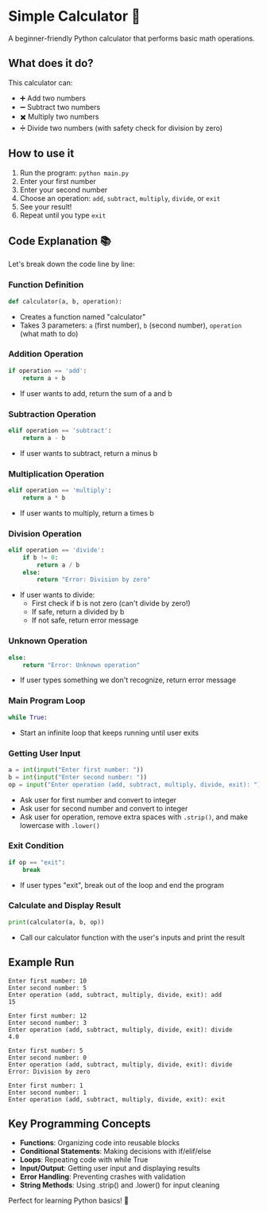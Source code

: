 # Simple Calculator 🧮

A beginner-friendly Python calculator that performs basic math operations.

## What does it do?

This calculator can:
- ➕ Add two numbers
- ➖ Subtract two numbers  
- ✖️ Multiply two numbers
- ➗ Divide two numbers (with safety check for division by zero)

## How to use it

1. Run the program: `python main.py`
2. Enter your first number
3. Enter your second number
4. Choose an operation: `add`, `subtract`, `multiply`, `divide`, or `exit`
5. See your result!
6. Repeat until you type `exit`

## Code Explanation 📚

Let's break down the code line by line:

### Function Definition
```python
def calculator(a, b, operation):
```
- Creates a function named "calculator"
- Takes 3 parameters: `a` (first number), `b` (second number), `operation` (what math to do)

### Addition Operation
```python
if operation == 'add':
    return a + b
```
- If user wants to add, return the sum of a and b

### Subtraction Operation
```python
elif operation == 'subtract':
    return a - b
```
- If user wants to subtract, return a minus b

### Multiplication Operation
```python
elif operation == 'multiply':
    return a * b
```
- If user wants to multiply, return a times b

### Division Operation
```python
elif operation == 'divide':
    if b != 0:
        return a / b
    else:
        return "Error: Division by zero"
```
- If user wants to divide:
  - First check if b is not zero (can't divide by zero!)
  - If safe, return a divided by b
  - If not safe, return error message

### Unknown Operation
```python
else:
    return "Error: Unknown operation"
```
- If user types something we don't recognize, return error message

### Main Program Loop
```python
while True:
```
- Start an infinite loop that keeps running until user exits

### Getting User Input
```python
a = int(input("Enter first number: "))
b = int(input("Enter second number: "))
op = input("Enter operation (add, subtract, multiply, divide, exit): ").strip().lower()
```
- Ask user for first number and convert to integer
- Ask user for second number and convert to integer
- Ask user for operation, remove extra spaces with `.strip()`, and make lowercase with `.lower()`

### Exit Condition
```python
if op == "exit":
    break
```
- If user types "exit", break out of the loop and end the program

### Calculate and Display Result
```python
print(calculator(a, b, op))
```
- Call our calculator function with the user's inputs and print the result

## Example Run

```
Enter first number: 10
Enter second number: 5
Enter operation (add, subtract, multiply, divide, exit): add
15

Enter first number: 12
Enter second number: 3
Enter operation (add, subtract, multiply, divide, exit): divide
4.0

Enter first number: 5
Enter second number: 0
Enter operation (add, subtract, multiply, divide, exit): divide
Error: Division by zero

Enter first number: 1
Enter second number: 1
Enter operation (add, subtract, multiply, divide, exit): exit
```

## Key Programming Concepts

- **Functions**: Organizing code into reusable blocks
- **Conditional Statements**: Making decisions with if/elif/else
- **Loops**: Repeating code with while True
- **Input/Output**: Getting user input and displaying results
- **Error Handling**: Preventing crashes with validation
- **String Methods**: Using .strip() and .lower() for input cleaning

Perfect for learning Python basics! 🐍
